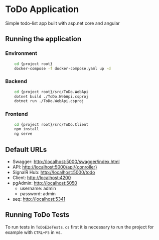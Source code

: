 # ToDo Application

Simple todo-list app built with asp.net core and angular

## Running the application

### Environment

```bash
    cd {project root}
    docker-compose -f docker-compose.yaml up -d
```

### Backend

```bash
    cd {project root}/src/ToDo.WebApi
    dotnet build ./ToDo.WebApi.csproj
    dotnet run ./ToDo.WebApi.csproj
```

### Frontend

```bash
    cd {project root}/src/ToDo.Client
    npm install
    ng serve
```

## Default URLs

- Swagger: <http://localhost:5000/swagger/index.html>
- API: <http://localhost:5000/api/{conroller}>
- SignalR Hub: <http://localhost:5000/todo>
- Client: <http://localhost:4200>
- pgAdmin: <http://localhost:5050>
  - username: admin
  - password: admin
- seq: <http://localhost:5341>

## Running ToDo Tests

To run tests in `ToDoE2eTests.cs` first it is necessary to run the project for example with `CTRL+F5` in vs.
